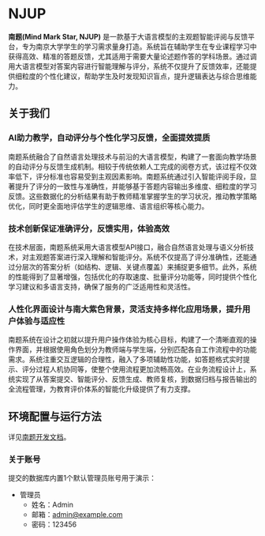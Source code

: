 # NJUP

**南题(Mind Mark Star, NJUP)** 是一款基于大语言模型的主观题智能评阅与反馈平台，专为南京大学学生的学习需求量身打造。系统旨在辅助学生在专业课程学习中获得高效、精准的答题反馈，尤其适用于需要大量论述题作答的学科场景。通过调用大语言模型对答案内容进行智能理解与评分，系统不仅提升了反馈效率，还能提供细粒度的个性化建议，帮助学生及时发现知识盲点，提升逻辑表达与综合思维能力。

## 关于我们

### AI助力教学，自动评分与个性化学习反馈，全面提效提质

南题系统融合了自然语言处理技术与前沿的大语言模型，构建了一套面向教学场景的自动评分与反馈生成机制。相较于传统依赖人工完成的阅卷方式，该过程不仅效率低下，评分标准也容易受到主观因素影响。南题系统通过引入智能评阅手段，显著提升了评分的一致性与准确性，并能够基于答题内容输出多维度、细粒度的学习反馈。这些数据化的分析结果有助于教师精准掌握学生的学习状况，推动教学策略优化，同时更全面地评估学生的逻辑思维、语言组织等核心能力。

### 技术创新保证准确评分，反馈实用，体验高效

在技术层面，南题系统采用大语言模型API接口，融合自然语言处理与语义分析技术，对主观题答案进行深入理解和智能评分。系统不仅提高了评分准确性，还能通过分层次的答案分析（如结构、逻辑、关键点覆盖）来捕捉更多细节。此外，系统的性能得到了显著增强，包括优化的存取速度、批量评分功能等，同时提供个性化学习建议和多语言支持，确保了服务的广泛适用性和灵活性。

### 人性化界面设计与南大紫色背景，灵活支持多样化应用场景，提升用户体验与适应性

南题系统在设计之初就以提升用户操作体验为核心目标，构建了一个清晰直观的操作界面，并根据使用角色划分为教师端与学生端，分别匹配各自工作流程中的功能需求。系统注重交互逻辑的合理性，融入了多项辅助性功能，如答题格式实时提示、评分过程人机协同等，使整个使用流程更加流畅高效。在业务流程设计上，系统实现了从答案提交、智能评分、反馈生成、教师复核，到数据归档与报告输出的全流程管理，为教育评价体系的智能化升级提供了有力支撑。

## 环境配置与运行方法

详见[南题开发文档](https://github.com/fading-future/NJUP/blob/main/%E5%8D%97%E9%A2%98%E5%BC%80%E5%8F%91%E6%96%87%E6%A1%A3.pdf)。

### 关于账号

提交的数据库内置1个默认管理员账号用于演示：

- 管理员
  - 姓名：Admin
  - 邮箱：admin@example.com
  - 密码：123456

